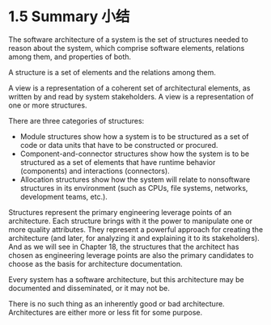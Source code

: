 1.5 Summary 小结
===

The software architecture of a system is the set of structures needed to reason about the system, which comprise software elements, relations among them, and properties of both.

A structure is a set of elements and the relations among them.

A view is a representation of a coherent set of architectural elements, as written by and read by system stakeholders. A view is a representation of one or more structures.

There are three categories of structures:

* Module structures show how a system is to be structured as a set of code or data units that have to be constructed or procured.
* Component-and-connector structures show how the system is to be structured as a set of elements that have runtime behavior (components) and interactions (connectors).
* Allocation structures show how the system will relate to nonsoftware structures in its environment (such as CPUs, file systems, networks, development teams, etc.).

Structures represent the primary engineering leverage points of an architecture. Each structure brings with it the power to manipulate one or more quality attributes. They represent a powerful approach for creating the architecture (and later, for analyzing it and explaining it to its stakeholders). And as we will see in Chapter 18, the structures that the architect has chosen as engineering leverage points are also the primary candidates to choose as the basis for architecture documentation.

Every system has a software architecture, but this architecture may be documented and disseminated, or it may not be.

There is no such thing as an inherently good or bad architecture. Architectures are either more or less fit for some purpose.